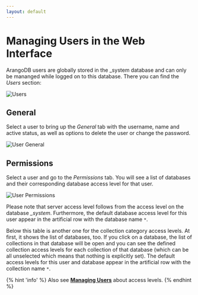 ```yaml
---
layout: default
---
```

Managing Users in the Web Interface
===================================

ArangoDB users are globally stored in the \_system database and can only be
mananged while logged on to this database. There you can find the *Users* section:

![Users](images/users.png)

General
-------

Select a user to bring up the *General* tab with the username, name and active
status, as well as options to delete the user or change the password.

![User General](images/userGeneral.png)

Permissions
-----------

Select a user and go to the *Permissions* tab. You will see a list of databases
and their corresponding database access level for that user.

![User Permissions](images/userPermissions.png)

Please note that server access level follows from the access level on
the database *\_system*. Furthermore, the default database access level
for this user appear in the artificial row with the database name `*`.

Below this table is another one for the collection category access
levels. At first, it shows the list of databases, too. If you click on a
database, the list of collections in that database will be open and you
can see the defined collection access levels for each collection of that
database (which can be all unselected which means that nothing is
explicitly set). The default access levels for this user and database
appear in the artificial row with the collection name `*`.

{% hint 'info' %}
Also see [**Managing Users**](administration-managing-users-readme.html) about access levels.
{% endhint %}
